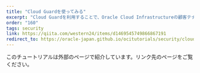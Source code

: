 ```yaml
---
title: "Cloud Guardを使ってみる"
excerpt: "Cloud Guardを利用することで、Oracle Cloud Infrastructureの顧客テナント全体のクラウド・セキュリティ体制を統一的なビューから確認することができます。OCIの構成にセキュリティの弱点がないか、ユーザーにリスクのあるアクティビティがないかを検出し、セキュリティ担当者へアラート通知、設定の修正の自動化などの機能を提供します。"
order: "160"
tags: security
link: https://qiita.com/western24/items/d1469545749866867191
redirect_to: https://oracle-japan.github.io/ocitutorials/security/cloudguard-setup
---
```

このチュートリアルは外部のページで紹介しています。リンク先のページをご覧ください。
